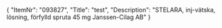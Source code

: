 {
  "ItemNr": "093827",
  "Title": "test",
  "Description": "STELARA, inj-vätska, lösning, förfylld spruta 45 mg Janssen-Cilag AB"
}